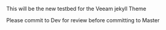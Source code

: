 
This will be the new testbed for the Veeam jekyll Theme

Please commit to Dev for review before committing to Master

